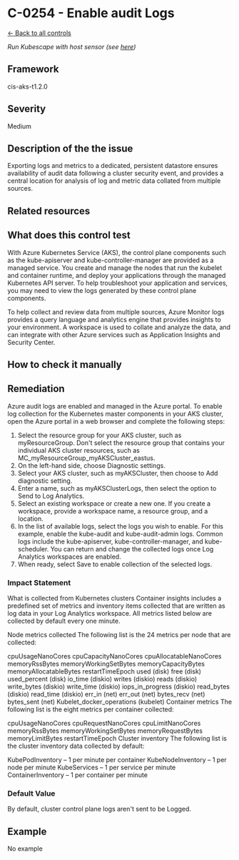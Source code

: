 # C-0254 - Enable audit Logs

[← Back to all controls](index.md)


_Run Kubescape with host sensor (see [here](../../components/host-sensor))_

## Framework

cis-aks-t1.2.0

## Severity

Medium

## Description of the the issue

Exporting logs and metrics to a dedicated, persistent datastore ensures availability of audit data following a cluster security event, and provides a central location for analysis of log and metric data collated from multiple sources.

## Related resources

## What does this control test

With Azure Kubernetes Service (AKS), the control plane components such as the kube-apiserver and kube-controller-manager are provided as a managed service. You create and manage the nodes that run the kubelet and container runtime, and deploy your applications through the managed Kubernetes API server. To help troubleshoot your application and services, you may need to view the logs generated by these control plane components.

 To help collect and review data from multiple sources, Azure Monitor logs provides a query language and analytics engine that provides insights to your environment. A workspace is used to collate and analyze the data, and can integrate with other Azure services such as Application Insights and Security Center.

## How to check it manually

## Remediation

Azure audit logs are enabled and managed in the Azure portal. To enable log collection for the Kubernetes master components in your AKS cluster, open the Azure portal in a web browser and complete the following steps:

1. Select the resource group for your AKS cluster, such as myResourceGroup. Don't select the resource group that contains your individual AKS cluster resources, such as MC\_myResourceGroup\_myAKSCluster\_eastus.
2. On the left-hand side, choose Diagnostic settings.
3. Select your AKS cluster, such as myAKSCluster, then choose to Add diagnostic setting.
4. Enter a name, such as myAKSClusterLogs, then select the option to Send to Log Analytics.
5. Select an existing workspace or create a new one. If you create a workspace, provide a workspace name, a resource group, and a location.
6. In the list of available logs, select the logs you wish to enable. For this example, enable the kube-audit and kube-audit-admin logs. Common logs include the kube-apiserver, kube-controller-manager, and kube-scheduler. You can return and change the collected logs once Log Analytics workspaces are enabled.
7. When ready, select Save to enable collection of the selected logs.

### Impact Statement

What is collected from Kubernetes clusters
Container insights includes a predefined set of metrics and inventory items collected that are written as log data in your Log Analytics workspace. All metrics listed below are collected by default every one minute.

 Node metrics collected
The following list is the 24 metrics per node that are collected:

 cpuUsageNanoCores
cpuCapacityNanoCores
cpuAllocatableNanoCores
memoryRssBytes
memoryWorkingSetBytes
memoryCapacityBytes
memoryAllocatableBytes
restartTimeEpoch
used (disk)
free (disk)
used\_percent (disk)
io\_time (diskio)
writes (diskio)
reads (diskio)
write\_bytes (diskio)
write\_time (diskio)
iops\_in\_progress (diskio)
read\_bytes (diskio)
read\_time (diskio)
err\_in (net)
err\_out (net)
bytes\_recv (net)
bytes\_sent (net)
Kubelet\_docker\_operations (kubelet)
Container metrics
The following list is the eight metrics per container collected:

 cpuUsageNanoCores
cpuRequestNanoCores
cpuLimitNanoCores
memoryRssBytes
memoryWorkingSetBytes
memoryRequestBytes
memoryLimitBytes
restartTimeEpoch
Cluster inventory
The following list is the cluster inventory data collected by default:

 KubePodInventory – 1 per minute per container
KubeNodeInventory – 1 per node per minute
KubeServices – 1 per service per minute
ContainerInventory – 1 per container per minute

### Default Value

By default, cluster control plane logs aren't sent to be Logged.

## Example

No example
